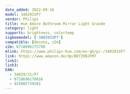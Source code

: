 ```yaml
---
date_added: 2022-09-16
model: 3402931P7
vendor: Philips
title: Hue Adore Bathroom Mirror Light Grande
category: light
supports: brightness, colortemp
zigbeemodel: ['3402931P7']
compatible: [deconz, z2m]
z2m: 8718696175798
mlink: https://www.philips-hue.com/en-gb/p/-/3402931P7
link: https://www.amazon.de/dp/B07Z9BJFM7
link2: 
link3: 
EAN: 
  - 34029/31/P7
  - 8718696170816
  - 915005739201
---
```

